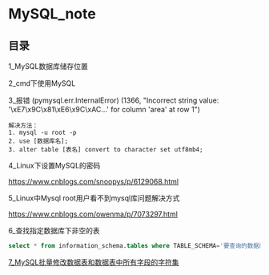 # MySQL_note

## 目录

1_MySQL数据库储存位置

2_cmd下使用MySQL

3_报错 (pymysql.err.InternalError) (1366, "Incorrect string value: '\\xE7\\x9C\\x81\\xE6\\x9C\\xAC...' for column 'area' at row 1")
```
解决方法：
1. mysql -u root -p
2. use [数据库名];
3. alter table [表名] convert to character set utf8mb4;
```

4_Linux下设置MySQL的密码

https://www.cnblogs.com/snoopys/p/6129068.html

5_Linux中Mysql root用户看不到mysql库问题解决方式

https://www.cnblogs.com/owenma/p/7073297.html

6_查找指定数据库下非空的表
```sql
select * from information_schema.tables where TABLE_SCHEMA='要查询的数据库' and table_rows>0;
```

[7_MySQL批量修改数据表和数据表中所有字段的字符集](https://blog.csdn.net/vfsdfdsf/article/details/90484891)
